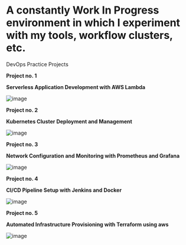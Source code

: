 
# A constantly Work In Progress environment in which I experiment with my tools, workflow clusters, etc.

DevOps Practice Projects

**Project no. 1**

 **Serverless Application Development with AWS Lambda**
 
![image](https://github.com/user-attachments/assets/2799f602-a276-40ec-bc16-2fe6ff9ed00f)

**Project no. 2**

**Kubernetes Cluster Deployment and Management**

![image](https://github.com/user-attachments/assets/64f785d8-edc3-4754-9feb-7c12a2c8fa0d)

**Project no. 3**

**Network Configuration and Monitoring with Prometheus and Grafana**

![image](https://github.com/user-attachments/assets/2f142a21-482a-4c83-a4fe-7af6ba26e28d)

**Project no. 4**

**CI/CD Pipeline Setup with Jenkins and Docker**

![image](https://github.com/user-attachments/assets/1ff5c62c-a04d-42ba-8fea-c97636abad69)

**Project no. 5**

**Automated Infrastructure Provisioning with Terraform using aws**

![image](https://github.com/user-attachments/assets/de696395-f919-465c-8a7b-95cec09b0abb)


